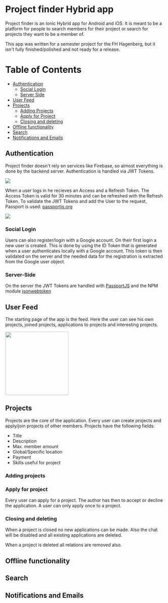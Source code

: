 # Project finder Hybrid app

Project finder is an Ionic Hybrid app for Android and iOS. It is meant to be a platform for people to search members for their project or search for projects they want to be a member of. 

This app was written for a semester project for the FH Hagenberg, but it isn't fully finished/polished and not ready for a release.

Table of Contents
=================

  * [Authentication](#authentication)
     * [Social Login](#social-login)
     * [Server Side](#server-side)
  * [User Feed](#user-feed)
  * [Projects](#projects)
     * [Adding Projects](#adding-projects)
     * [Apply for Project](#apply-for-project)
     * [Closing and deleting](#closing-and-deleting)
  * [Offline functionality](#offline-functionality)
  * [Search](#search)
  * [Notifications and Emails](#notifications-and-emails)

## Authentication

Project finder doesn't rely on services like Firebase, so almost everything is done by the backend server. Authentication is handled via JWT Tokens.

<img src="https://media.giphy.com/media/l4pTf33KBCIFJ5ey4/giphy.gif" />

When a user logs in he recieves an Access and a Refresh Token. The Access Token is valid for 30 minutes and can be refreshed with the Refresh Token. To validate the JWT Tokens and add the User to the request, Passport is used: <a href="passportjs.org">passportjs.org</a>

<img src="https://dzone.com/storage/temp/4804973-flow-jwt-large.jpg" />


### Social Login

Users can also register/login with a Google account. On their first login a new user is created. This is done by using the ID Token that is generated when a user authenticates locally with a Google account. This token is then validated on the server and the needed data for the registration is extracted from the Google user object.

### Server-Side

On the server the JWT Tokens are handled with <a href="http://www.passportjs.org/">PassportJS</a> and the NPM module <a href="https://www.npmjs.com/package/jsonwebtoken">jsonwebtoken</a>


## User Feed

The starting page of the app is the feed. Here the user can see his own projects, joined projects, applications to projects and interesting projects.

<img src="https://i.imgur.com/9xlcsGE.png" width="200">

## Projects

Projects are the core of the application. Every user can create projects and apply/join projects of other members. Projects have the following fields:

<ul>
 <li>Title</li>
 <li>Description</li>
 <li>Max. member amount</li>
 <li>Global/Specific location</li>
 <li>Payment</li>
 <li>Skills useful for project</li>
</ul>

### Adding projects


### Apply for project

Every user can apply for a project. The author has then to accept or decline the application. A user can only apply once to a project.

### Closing and deleting

When a project is closed no new applications can be made. Also the chat will be disabled and all existing applications are deleted.

When a project is deleted all relations are removed also.

## Offline functionality

## Search

## Notifications and Emails
